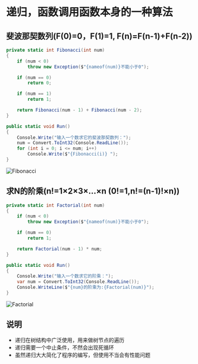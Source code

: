 # 递归，函数调用函数本身的一种算法

## 斐波那契数列(F(0)=0，F(1)=1, F(n)=F(n-1)+F(n-2))
```csharp
private static int Fibonacci(int num)
{
    if (num < 0)
        throw new Exception($"{nameof(num)}不能小于0");

    if (num == 0)
        return 0;

    if (num == 1)
        return 1;

    return Fibonacci(num - 1) + Fibonacci(num - 2);
}

public static void Run()
{
    Console.Write("输入一个数求它的斐波那契数列：");
    num = Convert.ToInt32(Console.ReadLine());
    for (int i = 0; i <= num; i++)
        Console.Write($"{Fibonacci(i)} ");
}
```

![Fibonacci](http://p1.bqimg.com/1949/b12d18178899c944.png)


## 求N的阶乘(n!=1×2×3×...×n (0!=1,n!=(n-1)!×n))
```csharp
private static int Factorial(int num)
{
    if (num < 0)
        throw new Exception($"{nameof(num)}不能小于0");

    if (num == 0)
        return 1;

    return Factorial(num - 1) * num;
}

public static void Run()
{
    Console.Write("输入一个数求它的阶乘：");
    var num = Convert.ToInt32(Console.ReadLine());
    Console.WriteLine($"{num}的阶乘为:{Factorial(num)}");
}
```

![Factorial](http://p1.bqimg.com/1949/2e4ced9ff4b8d270.png)

## 说明
- 递归在树结构中广泛使用，用来做树节点的遍历
- 递归需要一个中止条件，不然会出现死循环
- 虽然递归大大简化了程序的编写，但使用不当会有性能问题


